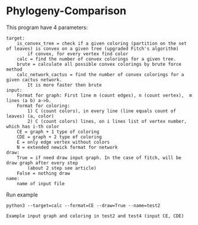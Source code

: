 # Phylogeny-Comparison

This program have 4 parameters:

    target:        
        is_convex_tree = check if a given coloring (partition on the set of leaves) is convex on a given tree (upgraded Fitch's algorithm)
            if convex, for every vertex find color
        calc = find the number of convex colorings for a given tree. 
        brute = calculate all possible convex colorings by brute force method
        calc_network_cactus = find the number of convex colorings for a given cactus network.
            It is more faster then brute
    input:
        Format for graph: First line m (count edges), n (count vertex),  m lines (a b) a->b.
        Format for coloring:
            1) C (count colors), in every line (line equals count of leaves) (a, color)
            2) C (count colors) lines, on i lines list of vertex number, which has i-th color
        CE = graph + 1 type of coloring
        CDE = graph + 2 type of coloring
        E = only edge vertex without colors
        N = extended newick format for network
    draw:
        True = if need draw input graph. In the case of fitch, will be draw graph after every step
            (about 2 step see article)
        False = nothing draw
    name:
        name of input file

Run example

    python3 --target=calc --format=CE --draw=True --name=test2
    
    Example input graph and coloring in test2 and test4 (input CE, CDE)
